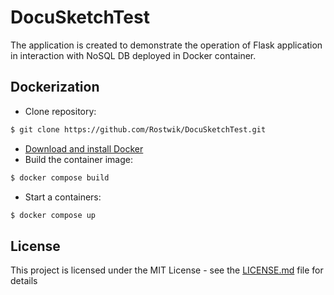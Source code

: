 # DocuSketchTest

The application is created to demonstrate the operation of Flask application in interaction with NoSQL DB deployed in Docker container.

## Dockerization

- Clone repository:
```bash
$ git clone https://github.com/Rostwik/DocuSketchTest.git
```
- [Download and install Docker](https://docs.docker.com/get-docker/)
- Build the container image:
```bash
$ docker compose build
```
- Start a containers:
```bash
$ docker compose up
```

## License

This project is licensed under the MIT License - see the [LICENSE.md](LICENSE.md) file for details


